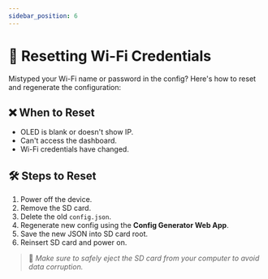 ```yaml
---
sidebar_position: 6
---
```


# 🔁 Resetting Wi-Fi Credentials

Mistyped your Wi-Fi name or password in the config? Here's how to reset and regenerate the configuration:

## ❌ When to Reset

- OLED is blank or doesn't show IP.
- Can't access the dashboard.
- Wi-Fi credentials have changed.

## 🛠️ Steps to Reset

1. Power off the device.
2. Remove the SD card.
3. Delete the old `config.json`.
4. Regenerate new config using the **Config Generator Web App**.
5. Save the new JSON into SD card root.
6. Reinsert SD card and power on.

> 📌 *Make sure to safely eject the SD card from your computer to avoid data corruption.*
